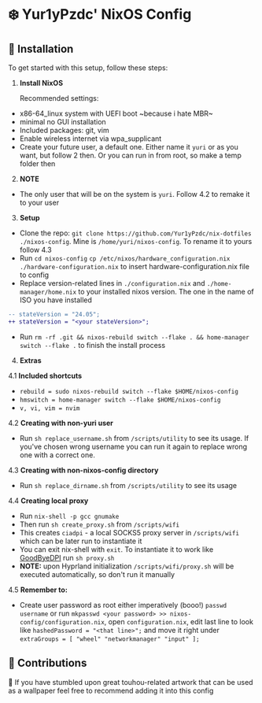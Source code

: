 # ❄️ Yur1yPzdc' NixOS Config

## 🚀 Installation

To get started with this setup, follow these steps:

1. **Install NixOS**
   
   Recommended settings:
- x86-64_linux system with UEFI boot ~because i hate MBR~
- minimal no GUI installation
- Included packages: git, vim
- Enable wireless internet via wpa_supplicant
- Create your future user, a default one. Either name it `yuri` or as you want, but follow 2 then. Or you can run in from root, so make a temp folder then

2. **NOTE**
- The only user that will be on the system is `yuri`. Follow 4.2 to remake it to your user

3. **Setup**
- Clone the repo: `git clone https://github.com/Yur1yPzdc/nix-dotfiles ./nixos-config`. Mine is `/home/yuri/nixos-config`. To rename it to yours follow 4.3
- Run `cd nixos-config` `cp /etc/nixos/hardware_configuration.nix ./hardware-configuration.nix` to insert hardware-configuration.nix file to config
- Replace version-related lines in `./configuration.nix` and `./home-manager/home.nix` to your installed nixos version. The one in the name of ISO you have installed

```diff
-- stateVersion = "24.05";
++ stateVersion = "<your stateVersion>";
```

- Run `rm -rf .git && nixos-rebuild switch --flake . && home-manager switch --flake .` to finish the install process

4. **Extras**
  
  4.1 **Included shortcuts**
- `rebuild = sudo nixos-rebuild switch --flake $HOME/nixos-config`
- `hmswitch = home-manager switch --flake $HOME/nixos-config`
- `v, vi, vim = nvim`

4.2 **Creating with non-yuri user**
- Run `sh replace_username.sh` from `/scripts/utility` to see its usage. If you've chosen wrong username you can run it again to replace wrong one with a correct one.

4.3 **Creating with non-nixos-config directory**
- Run `sh replace_dirname.sh` from `/scripts/utility` to see its usage

4.4 **Creating local proxy**
- Run `nix-shell -p gcc gnumake`
- Then run `sh create_proxy.sh` from `/scripts/wifi`
- This creates `ciadpi` - a local SOCKS5 proxy server in `/scripts/wifi` which can be later run to instantiate it 
- You can exit nix-shell with `exit`. To instantiate it to work like [GoodByeDPI](https://github.com/ValdikSS/GoodbyeDPI) run `sh proxy.sh`
- **NOTE:** upon Hyprland initialization `/scripts/wifi/proxy.sh` will be executed automatically, so don't run it manually

4.5 **Remember to:**
- Create user password as root either imperatively (booo!) `passwd username` or run `mkpasswd <your password> >> nixos-config/configuration.nix`, open `configuration.nix`, edit last line to look like `hashedPassword = "<that line>";` and move it right under `extraGroups = [ "wheel" "networkmanager" "input" ];` 

## 🤝 Contributions
🎨 If you have stumbled upon great touhou-related artwork that can be used as a wallpaper feel free to recommend adding it into this config
